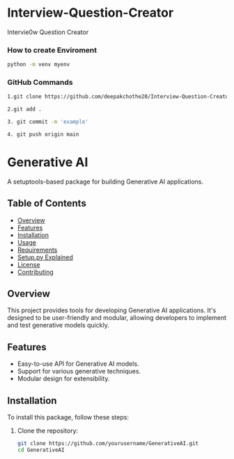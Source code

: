 # Interview-Question-Creator
Intervie0w Question Creator

### How to create Enviroment
``` bash
python -m venv myenv
```

### GitHub Commands

```bash
1.git clone https://github.com/deepakchothe20/Interview-Question-Creator.git

2.git add .

3. git commit -m 'example'

4. git push origin main           
```

# Generative AI

A setuptools-based package for building Generative AI applications.

## Table of Contents

- [Overview](#overview)
- [Features](#features)
- [Installation](#installation)
- [Usage](#usage)
- [Requirements](#requirements)
- [Setup.py Explained](#setup-py-explained)
- [License](#license)
- [Contributing](#contributing)

## Overview

This project provides tools for developing Generative AI applications. It's designed to be user-friendly and modular, allowing developers to implement and test generative models quickly.

## Features

- Easy-to-use API for Generative AI models.
- Support for various generative techniques.
- Modular design for extensibility.

## Installation

To install this package, follow these steps:

1. Clone the repository:

   ```bash
   git clone https://github.com/yourusername/GenerativeAI.git
   cd GenerativeAI
